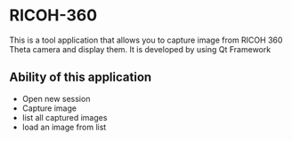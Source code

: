 # RICOH-360
This is a tool application that allows you to capture image from RICOH 360 Theta camera and display them.
It is developed by using Qt Framework

Ability of this application
----
* Open new session
* Capture image
* list all captured images
* load an image from list

